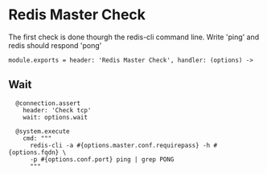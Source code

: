 
# Redis Master Check

The first check is done thourgh the redis-cli command line. Write 'ping' and redis
should respond 'pong'

    module.exports = header: 'Redis Master Check', handler: (options) ->
      
## Wait

      @connection.assert
        header: 'Check tcp'
        wait: options.wait

      @system.execute
        cmd: """
          redis-cli -a #{options.master.conf.requirepass} -h #{options.fqdn} \
          -p #{options.conf.port} ping | grep PONG
          """
